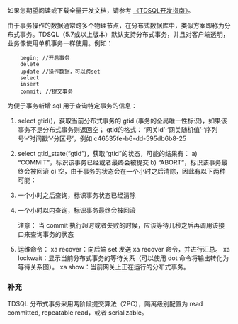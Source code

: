 
如果您期望阅读或下载全量开发文档，请参考 [《TDSQL开发指南》](https://cloud.tencent.com/document/product/557/7714)。

由于事务操作的数据通常跨多个物理节点，在分布式数据库中，类似方案即称为分布式事务。TDSQL（5.7或以上版本）默认支持分布式事务，并且对客户端透明，业务像使用单机事务一样使用。例如：
```
	begin; //开启事务
	delete
	update //操作数据，可以跨set
	select
	insert
	commit; //提交事务
```

为便于事务新增 sql 用于查询特定事务的信息：
1. select gtid()，获取当前分布式事务的 gtid (事务的全局唯一性标识)，如果该事务不是分布式事务则返回空；
gtid的格式：
‘网关id’-‘网关随机值’-‘序列号’-‘时间戳’-‘分区号’，例如 c46535fe-b6-dd-595db6b8-25
2. select gtid_state(“gtid”)，获取“gtid”的状态，可能的结果有：
a) “COMMIT”，标识该事务已经或者最终会被提交
b) “ABORT”，标识该事务最终会被回滚
c) 空，由于事务的状态会在一个小时之后清除，因此有以下两种可能：
 1. 一个小时之后查询，标识事务状态已经清除
 2. 一个小时以内查询，标识事务最终会被回滚

	注意： 当 commit 执行超时或者失败的时候，应该等待几秒之后再调用该接口来查询事务的状态

3. 运维命令：
	xa recover：向后端 set 发送 xa recover 命令，并进行汇总。
	xa lockwait：显示当前分布式事务的等待关系（可以使用 dot 命令将输出转化为等待关系图）。
	xa show：当前网关上正在运行的分布式事务。

### 补充
TDSQL 分布式事务采用两阶段提交算法（2PC），隔离级别配置为 read committed, repeatable read，或者 serializable。

